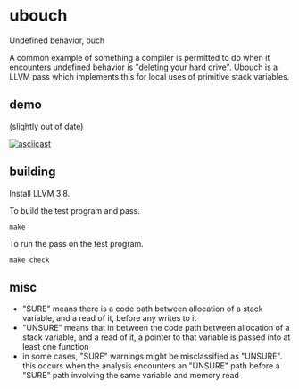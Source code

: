 # ubouch

Undefined behavior, ouch

A common example of something a compiler is permitted to do when it encounters
undefined behavior is "deleting your hard drive". Ubouch is a LLVM pass which
implements this for local uses of primitive stack variables.

## demo

(slightly out of date)

[![asciicast](https://asciinema.org/a/1mxq4b0kfdx48djx6wk7mg8d9.png)](https://asciinema.org/a/1mxq4b0kfdx48djx6wk7mg8d9)

## building

Install LLVM 3.8.

To build the test program and pass.

```
make
```

To run the pass on the test program.

```
make check
```

## misc

- "SURE" means there is a code path between allocation of a stack variable, and
  a read of it, before any writes to it
- "UNSURE" means that in between the code path between allocation of a stack
  variable, and a read of it, a pointer to that variable is passed into at
  least one function
- in some cases, "SURE" warnings might be misclassified as "UNSURE". this
  occurs when the analysis encounters an "UNSURE" path before a "SURE"
  path involving the same variable and memory read

